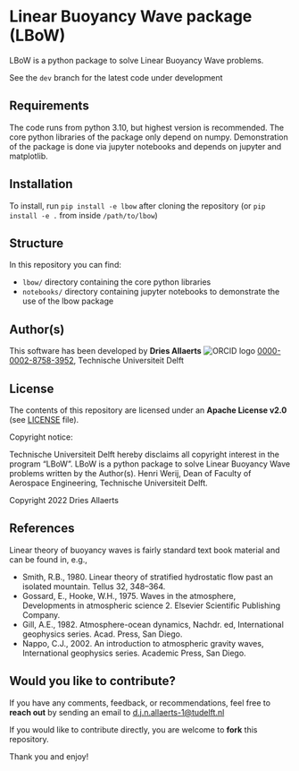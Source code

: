 # Linear Buoyancy Wave package (LBoW)
LBoW is a python package to solve Linear Buoyancy Wave problems.

See the `dev` branch for the latest code under development

## Requirements
The code runs from python 3.10, but highest version is recommended. The core python libraries of the package only depend on numpy. Demonstration of the package is done via jupyter notebooks and depends on jupyter and matplotlib.

## Installation
To install, run `pip install -e lbow` after cloning the repository (or `pip install -e .` from inside `/path/to/lbow`)

## Structure
In this repository you can find:
- `lbow/` directory containing the core python libraries
- `notebooks/` directory containing jupyter notebooks to demonstrate the use of the lbow package

## Author(s)
This software has been developed by
**Dries Allaerts** ![ORCID logo](https://info.orcid.org/wp-content/uploads/2019/11/orcid_16x16.png) [0000-0002-8758-3952](https://orcid.org/0000-0002-8758-3952), Technische Universiteit Delft

## License
The contents of this repository are licensed under an **Apache License v2.0** (see [LICENSE](LICENSE) file).

Copyright notice:

Technische Universiteit Delft hereby disclaims all copyright interest in the program “LBoW”. LBoW is a python package to solve Linear Buoyancy Wave problems written by the Author(s). 
Henri Werij, Dean of Faculty of Aerospace Engineering, Technische Universiteit Delft.

Copyright 2022 Dries Allaerts

## References
Linear theory of buoyancy waves is fairly standard text book material and can be found in, e.g.,
- Smith, R.B., 1980. Linear theory of stratified hydrostatic flow past an isolated mountain. Tellus 32, 348–364.
- Gossard, E., Hooke, W.H., 1975. Waves in the atmosphere, Developments in atmospheric science 2. Elsevier Scientific Publishing Company.
- Gill, A.E., 1982. Atmosphere-ocean dynamics, Nachdr. ed, International geophysics series. Acad. Press, San Diego.
- Nappo, C.J., 2002. An introduction to atmospheric gravity waves, International geophysics series. Academic Press, San Diego.

## Would you like to contribute?

If you have any comments, feedback, or recommendations, feel free to **reach out** by sending an email to d.j.n.allaerts-1@tudelft.nl

If you would like to contribute directly, you are welcome to **fork** this repository.

Thank you and enjoy!
